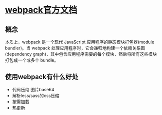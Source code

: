 # [webpack官方文档](https://www.webpackjs.com/concepts/)

## 概念

本质上，webpack 是一个现代 JavaScript 应用程序的静态模块打包器(module bundler)。当 webpack 处理应用程序时，它会递归地构建一个依赖关系图(dependency graph)，其中包含应用程序需要的每个模块，然后将所有这些模块打包成一个或多个 bundle。

## 使用webpack有什么好处

- 代码压缩 图片base64
- 解析less/sass的css压缩
- 按需加载
- 热更新
